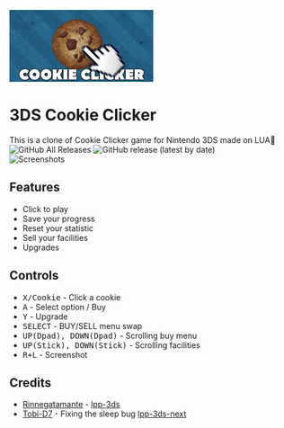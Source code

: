 ![Cookie Clicker logo](/logo.png)
# 3DS Cookie Clicker
This is a clone of Cookie Clicker game for Nintendo 3DS made on LUA:cookie:<br>
![GitHub All Releases](https://img.shields.io/github/downloads/Creckeryop/3dsCookieClicker/total?style=flat-square)
![GitHub release (latest by date)](https://img.shields.io/github/v/release/Creckeryop/3dsCookieClicker?style=flat-square)<br>
![Screenshots](/record.gif)
## Features
* Click to play
* Save your progress
* Reset your statistic
* Sell your facilities
* Upgrades
## Controls
* <kbd>X/Cookie</kbd> - Click a cookie
* <kbd>A</kbd> - Select option / Buy 
* <kbd>Y</kbd> - Upgrade
* <kbd>SELECT</kbd> - BUY/SELL menu swap
* <kbd>UP(Dpad), DOWN(Dpad)</kbd> - Scrolling buy menu
* <kbd>UP(Stick), DOWN(Stick)</kbd> - Scrolling facilities
* <kbd>R+L</kbd> - Screenshot
## Credits
* [Rinnegatamante](https://github.com/Rinnegatamante/) - [lpp-3ds](https://github.com/Rinnegatamante/lpp-3ds)
* [Tobi-D7](https://github.com/Tobi-D7/) - Fixing the sleep bug [lpp-3ds-next](https://github.com/Tobi-D7/lpp-3ds-next)

